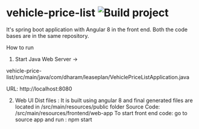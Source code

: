 # vehicle-price-list ![Build project](https://github.com/dharm18/vehicle-price-list/workflows/Build%20project/badge.svg)
It's spring boot application with Angular 8 in the front end. Both the code bases are in the same repository. 

How to run

1. Start Java Web Server ->

vehicle-price-list/src/main/java/com/dharam/leaseplan/VehiclePriceListApplication.java

URL: http://localhost:8080

2. Web UI
Dist files : It is built using angular 8 and final generated files are located in /src/main/resources/public folder
Source Code: /src/main/resources/frontend/web-app
To start front end code: go to source app and run : npm start 
 
